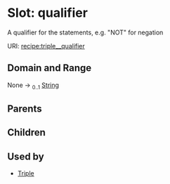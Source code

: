 
# Slot: qualifier


A qualifier for the statements, e.g. "NOT" for negation

URI: [recipe:triple__qualifier](http://w3id.org/ontogpt/recipe/triple__qualifier)


## Domain and Range

None &#8594;  <sub>0..1</sub> [String](types/String.md)

## Parents


## Children


## Used by

 * [Triple](Triple.md)
